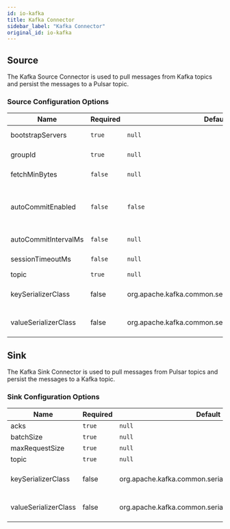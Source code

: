 ```yaml
---
id: io-kafka
title: Kafka Connector
sidebar_label: "Kafka Connector"
original_id: io-kafka
---
```


## Source

The Kafka Source Connector is used to pull messages from Kafka topics and persist the messages
to a Pulsar topic.

### Source Configuration Options

| Name | Required | Default | Description |
|------|----------|---------|-------------|
| bootstrapServers | `true` | `null` | A list of host/port pairs to use for establishing the initial connection to the Kafka cluster. |
| groupId | `true` | `null` | A unique string that identifies the consumer group this consumer belongs to. |
| fetchMinBytes | `false` | `null` | Minimum bytes expected for each fetch response. |
| autoCommitEnabled | `false` | `false` | If true, periodically commit to ZooKeeper the offset of messages already fetched by the consumer. This committed offset will be used when the process fails as the position from which the new consumer will begin. | 
| autoCommitIntervalMs | `false` | `null` | The frequency in ms that the consumer offsets are committed to zookeeper. |
| sessionTimeoutMs | `false` | `null` | The timeout used to detect consumer failures when using Kafka's group management facility. |
| topic | `true` | `null` | Topic name to receive records from Kafka |
| keySerializerClass | false | org.apache.kafka.common.serialization.StringSerializer | Serializer class for key that implements the org.apache.kafka.common.serialization.Serializer interface. |
| valueSerializerClass | false | org.apache.kafka.common.serialization.StringSerializer | Serializer class for value that implements the org.apache.kafka.common.serialization.Serializer interface. |

## Sink

The Kafka Sink Connector is used to pull messages from Pulsar topics and persist the messages
to a Kafka topic.

### Sink Configuration Options

| Name | Required | Default | Description |
|------|----------|---------|-------------|
| acks | `true` | `null` | The kafka producer acks mode |
| batchSize | `true` | `null` | The kafka producer batch size. |
| maxRequestSize | `true` | `null` | The maximum size of a request in bytes. |
| topic | `true` | `null` | Topic name to receive records from Kafka |
| keySerializerClass | false | org.apache.kafka.common.serialization.StringSerializer | Serializer class for value that implements the org.apache.kafka.common.serialization.Serializer interface. |
| valueSerializerClass | false | org.apache.kafka.common.serialization.StringSerializer | Serializer class for value that implements the org.apache.kafka.common.serialization.Serializer interface. |
